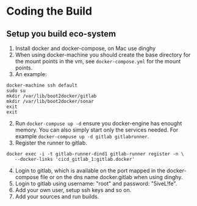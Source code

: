 # Coding the Build

## Setup you build eco-system
1. Install docker and docker-compose, on Mac use dinghy
  1. When using docker-machine you should create the base directory for the mount points in the vm, see `docker-compose.yml` for the mount points.
  2. An example:
```
docker-machine ssh default
sudo su
mkdir /var/lib/boot2docker/gitlab
mkdir /var/lib/boot2docker/sonar
exit
exit
```
2. Run `docker-compuse up -d` ensure you docker-engine has enought memory. You can also simply start only the services needed. For example `docker-compuse up -d gitlab gitlabrunner`.
3. Register the runner to gitlab.
```
docker exec -i -t gitlab-runner-dind1 gitlab-runner register -n \
   --docker-links 'cicd_gitlab_1:gitlab.docker'
```
4. Login to gitlab, which is available on the port mapped in the docker-compose file or on the dns name docker.gitlab when using dinghy.
5. Login to gitlab using username: "root" and password: "5iveL!fe".
6. Add your own user, setup ssh keys and so on.
7. Add your sources and run builds.
